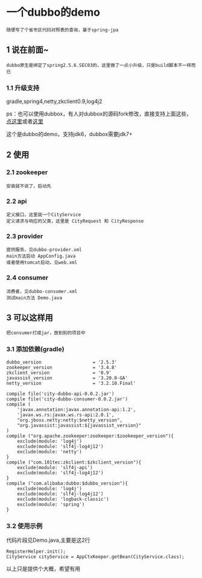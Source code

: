 # 一个dubbo的demo
    随便写了个省市区代码对照表的查询，基于spring-jpa
## 1 说在前面~
    dubbo原生是绑定了spring2.5.6.SEC03的，这里做了一点小升级，只是build脚本不一样而已
### 1.1 升级支持
gradle,spring4,netty,zkclient0.9,log4j2

ps：也可以使用dubbox，有人对dubbox的源码fork修改，直接支持上面这些，[点这里](http://www.cnblogs.com/yjmyzz/p/update-dubbo-to-spring-4-and-add-log4j2-support.html)或者[这里](https://github.com/yjmyzz/dubbox)

这个是dubbo的demo，支持jdk6，dubbox需要jdk7+

## 2 使用
### 2.1 zookeeper
    安装就不说了，启动先
### 2.2 api
    定义接口，这里就一个CityService
    定义请求与响应的父类，这里是 CityRequest 和 CityResponse
### 2.3 provider
    提供服务，见dubbo-provider.xml
    main方法启动 AppConfig.java
    或者使用tomcat启动，见web.xml
### 2.4 consumer 
    消费者，见dubbo-consumer.xml
    测试main方法 Demo.java    

## 3 可以这样用
    把consumer打成jar，放到别的项目中
### 3.1 添加依赖(gradle)
    dubbo_version                   = '2.5.3'
    zookeeper_version               = '3.4.8'
    zkclient_version                = '0.9'
    javassist_version               = '3.20.0-GA'
    netty_version                   = '3.2.10.Final'

    compile file('city-dubbo-api-0.0.2.jar')
    compile file('city-dubbo-consumer-0.0.2.jar')
    compile (
        'javax.annotation:javax.annotation-api:1.2',
        'javax.ws.rs:javax.ws.rs-api:2.0.1',
        "org.jboss.netty:netty:$netty_version",
        "org.javassist:javassist:${javassist_version}"
    )
    compile ("org.apache.zookeeper:zookeeper:$zookeeper_version"){
        exclude(module: 'log4j')
        exclude(module: 'slf4j-log4j12')
        exclude(module: 'netty')
    }
    compile ("com.101tec:zkclient:$zkclient_version"){
        exclude(module: 'slf4j-api')
        exclude(module: 'slf4j-log4j12')
    }
    compile ("com.alibaba:dubbo:$dubbo_version"){
        exclude(module: 'log4j')
        exclude(module: 'slf4j-log4j12')
        exclude(module: 'logback-classic')
        exclude(module: 'spring')
    }
### 3.2 使用示例
代码片段见Demo.java,主要是这2行

    RegisterHelper.init();
    CityService cityService = AppCtxKeeper.getBean(CityService.class);
以上只是提供个大概，希望有用

